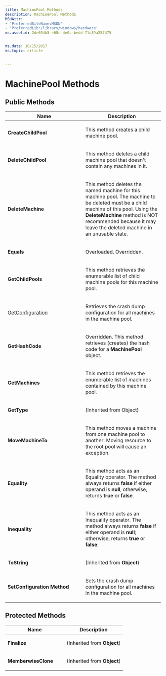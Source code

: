```yaml
---
title: MachinePool Methods
description: MachinePool Methods
MSHAttr:
- 'PreferredSiteName:MSDN'
- 'PreferredLib:/library/windows/hardware'
ms.assetid: 2de694b5-e68c-4e0c-bedd-71c89a257475


ms.date: 10/15/2017
ms.topic: article


---
```


# MachinePool Methods


## <span id="Public_Methods"></span><span id="public_methods"></span><span id="PUBLIC_METHODS"></span>Public Methods


<table>
<colgroup>
<col width="50%" />
<col width="50%" />
</colgroup>
<thead>
<tr class="header">
<th>Name</th>
<th>Description</th>
</tr>
</thead>
<tbody>
<tr class="odd">
<td><p><strong>CreateChildPool</strong></p></td>
<td><p>This method creates a child machine pool.</p></td>
</tr>
<tr class="even">
<td><p><strong>DeleteChildPool</strong></p></td>
<td><p>This method deletes a child machine pool that doesn&#39;t contain any machines in it.</p></td>
</tr>
<tr class="odd">
<td><p><strong>DeleteMachine</strong></p></td>
<td><p>This method deletes the named machine for this machine pool. The machine to be deleted must be a child machine of this pool. Using the <strong>DeleteMachine</strong> method is NOT recommended because it may leave the deleted machine in an unusable state.</p></td>
</tr>
<tr class="even">
<td><p><strong>Equals</strong></p></td>
<td><p>Overloaded. Overridden.</p></td>
</tr>
<tr class="odd">
<td><p><strong>GetChildPools</strong></p></td>
<td><p>This method retrieves the enumerable list of child machine pools for this machine pool.</p></td>
</tr>
<tr class="even">
<td><p><a href="machinepoolgetconfiguration-method.md" data-raw-source="[GetConfiguration](machinepoolgetconfiguration-method.md)">GetConfiguration</a></p></td>
<td><p>Retrieves the crash dump configuration for all machines in the machine pool.</p></td>
</tr>
<tr class="odd">
<td><p><strong>GetHashCode</strong></p></td>
<td><p>Overridden. This method retrieves (creates) the hash code for a <strong>MachinePool</strong> object.</p></td>
</tr>
<tr class="even">
<td><p><strong>GetMachines</strong></p></td>
<td><p>This method retrieves the enumerable list of machines contained by this machine pool.</p></td>
</tr>
<tr class="odd">
<td><p><strong>GetType</strong></p></td>
<td><p>(Inherited from Object)</p></td>
</tr>
<tr class="even">
<td><p><strong>MoveMachineTo</strong></p></td>
<td><p>This method moves a machine from one machine pool to another. Moving resource to the root pool will cause an exception.</p></td>
</tr>
<tr class="odd">
<td><p><strong>Equality</strong></p></td>
<td><p>This method acts as an Equality operator. The method always returns <strong>false</strong> if either operand is <strong>null</strong>; otherwise, returns <strong>true</strong> or <strong>false</strong>.</p></td>
</tr>
<tr class="even">
<td><p><strong>Inequality</strong></p></td>
<td><p>This method acts as an Inequality operator. The method always returns <strong>false</strong> if either operand is <strong>null</strong>; otherwise, returns <strong>true</strong> or <strong>false</strong>.</p></td>
</tr>
<tr class="odd">
<td><p><strong>ToString</strong></p></td>
<td><p>(Inherited from <strong>Object</strong>)</p></td>
</tr>
<tr class="even">
<td><p><strong>SetConfiguration Method</strong></p></td>
<td><p>Sets the crash dump configuration for all machines in the machine pool.</p></td>
</tr>
</tbody>
</table>

 

## <span id="Protected_Methods"></span><span id="protected_methods"></span><span id="PROTECTED_METHODS"></span>Protected Methods


<table>
<colgroup>
<col width="50%" />
<col width="50%" />
</colgroup>
<thead>
<tr class="header">
<th>Name</th>
<th>Description</th>
</tr>
</thead>
<tbody>
<tr class="odd">
<td><p><strong>Finalize</strong></p></td>
<td><p>(Inherited from <strong>Object</strong>)</p></td>
</tr>
<tr class="even">
<td><p><strong>MemberwiseClone</strong></p></td>
<td><p>(Inherited from <strong>Object</strong>)</p></td>
</tr>
</tbody>
</table>

 

 

 






